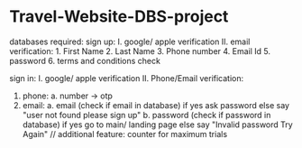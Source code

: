 # Travel-Website-DBS-project
databases required:
sign up:
  I. google/ apple verification
  II. email verification:
    1. First Name
    2. Last Name
    3. Phone number
    4. Email Id
    5. password
    6. terms and conditions check

sign in:
I. google/ apple verification
II. Phone/Email verification:
  1. phone:
     a. number -> otp
  2. email:
     a. email (check if email in database) if yes ask password else say "user not found please sign up"
     b. password (check if password in database) if yes go to main/ landing page else say "Invalid password Try Again" // additional feature: counter for maximum trials
